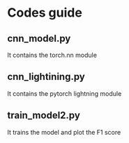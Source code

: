 # Codes guide

## cnn_model.py

It contains the torch.nn module

## cnn_lightining.py 

It contains the pytorch lightning module

## train_model2.py

It trains the model and plot the F1 score
